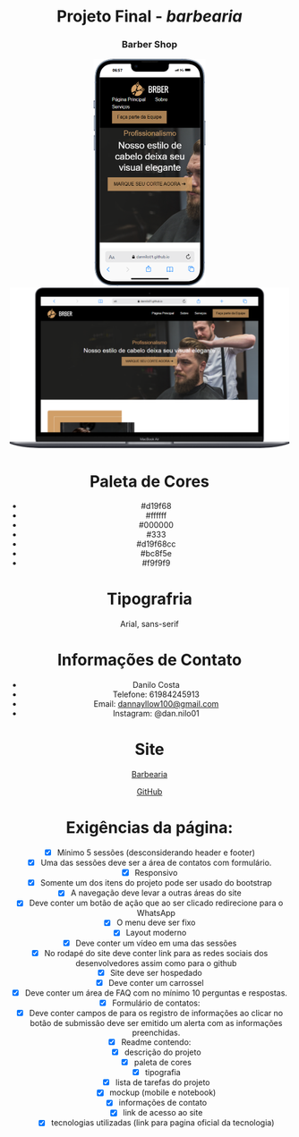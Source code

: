 <center>

# Projeto Final - _barbearia_

### Barber Shop

<img src="./img/iPhone-13-PRO-dannilo01.github.io.png" alt="Imagem de exemplo" width="200">
<img src="./img/Macbook-Air-dannilo01.github.io.png" alt="Imagem de exemplo" width="500">


# Paleta de Cores

- #d19f68
- #ffffff
- #000000
- #333
- #d19f68cc
- #bc8f5e
- #f9f9f9


# Tipografria

Arial, sans-serif


# Informações de Contato

- Danilo Costa
- Telefone: 61984245913
- Email: dannayllow100@gmail.com
- Instagram: @dan.nilo01

# Site

[Barbearia](https://dannilo01.github.io/FinalProject_Front-End/)

[GitHub](https://github.com/Dannilo01/FinalProject_Front-End)


# Exigências da página:

- [x] Mínimo 5 sessões (desconsiderando header e footer)
- [x] Uma das sessões deve ser a área de contatos com formulário.
- [x] Responsivo
- [x] Somente um dos itens do projeto pode ser usado do bootstrap
- [x] A navegação deve levar a outras áreas do site
- [x] Deve conter um botão de ação que ao ser clicado redirecione para o WhatsApp
- [x] O menu deve ser fixo
- [x] Layout moderno
- [x] Deve conter um vídeo em uma das sessões
- [x] No rodapé do site deve conter link para as redes sociais dos desenvolvedores assim como para o github
- [x] Site deve ser hospedado
- [x] Deve conter um carrossel
- [x] Deve conter um área de FAQ com no mínimo 10 perguntas e respostas.
- [x] Formulário de contatos:
- [x] Deve conter campos de para os registro de informações ao clicar no botão de submissão deve ser emitido um alerta com as informações preenchidas.
- [x] Readme contendo:
    - [x] descrição do projeto
    - [x] paleta de cores
    - [x] tipografia
    - [x] lista de tarefas do projeto
    - [x] mockup (mobile e notebook)
    - [x] informações de contato
    - [x] link de acesso ao site
    - [x] tecnologias utilizadas (link para pagina oficial da tecnologia)
